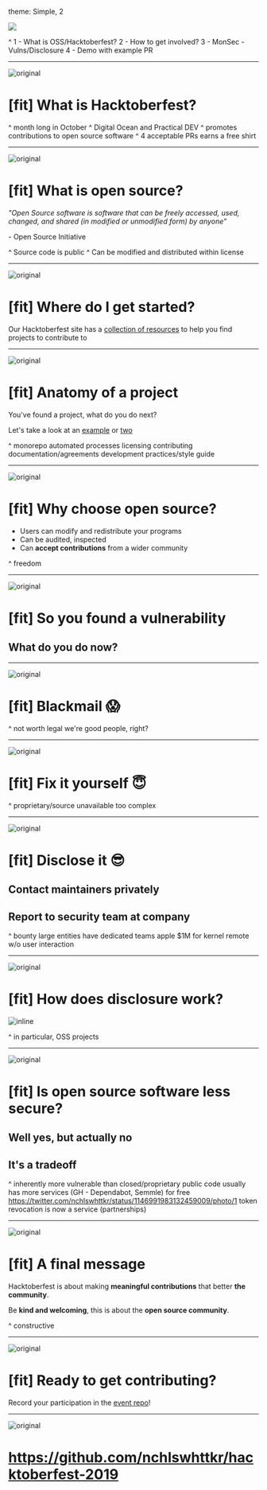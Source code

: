 theme: Simple, 2

![](./static/cover.png)

^
1 - What is OSS/Hacktoberfest?
2 - How to get involved?
3 - MonSec - Vulns/Disclosure
4 - Demo with example PR

---

![original](./static/background.png)

# [fit] What is Hacktoberfest?

^ month long in October
^ Digital Ocean and Practical DEV
^ promotes contributions to open source software
^ 4 acceptable PRs earns a free shirt

---

![original](./static/background.png)

# [fit] What is open source?

_"Open Source software is software that can be freely accessed, used, changed, and shared (in modified or unmodified form) by anyone"_

\- Open Source Initiative

^ Source code is public
^ Can be modified and distributed within license

---

![original](./static/background.png)

# [fit] Where do I get started?

Our Hacktoberfest site has a [collection of resources](https://nchlswhttkr.github.io/hacktoberfest-2019/about) to help you find projects to contribute to

---

![original](./static/background.png)

# [fit] Anatomy of a project

You've found a project, what do you do next?

Let's take a look at an [example](https://github.com/facebook/react) or [two](https://github.com/freeCodeCamp/freeCodeCamp)

^
monorepo
automated processes
licensing
contributing documentation/agreements
development practices/style guide

---

![original](./static/background.png)

# [fit] Why choose open source?

- Users can modify and redistribute your programs
- Can be audited, inspected
- Can **accept contributions** from a wider community

^
freedom

---

![original](./static/background.png)

# [fit] So you found a vulnerability

## What do you do now?

---

![original](./static/background.png)

# [fit] Blackmail :scream:

^
not worth legal
we're good people, right?

---

![original](./static/background.png)

# [fit] Fix it yourself :innocent:

^
proprietary/source unavailable
too complex

---

![original](./static/background.png)

# [fit] Disclose it :sunglasses:

## Contact maintainers privately

## Report to security team at company

^
bounty
large entities have dedicated teams
apple \$1M for kernel remote w/o user interaction

---

![original](./static/background.png)

# [fit] How does disclosure work?

![inline](https://github.blog/wp-content/uploads/2019/09/security-advisory.png)

^
in particular, OSS projects

---

![original](./static/background.png)

# [fit] Is open source software less secure?

## Well yes, but actually no

## It's a tradeoff

^
inherently more vulnerable than closed/proprietary
public code usually has more services (GH - Dependabot, Semmle) for free
https://twitter.com/nchlswhttkr/status/1146991983132459009/photo/1
token revocation is now a service (partnerships)

---

![original](./static/background.png)

# [fit] A final message

Hacktoberfest is about making **meaningful contributions** that better **the community**.

Be **kind and welcoming**, this is about the **open source community**.

^
constructive

---

![original](./static/background.png)

# [fit] Ready to get contributing?

Record your participation in the [event repo](https://github.com/nchlswhttkr/hacktoberfest-2019)!

---

![original](./static/background.png)

# https://github.com/nchlswhttkr/hacktoberfest-2019
